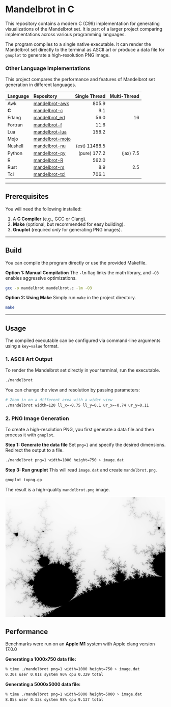 # Mandelbrot in C

This repository contains a modern C (C99) implementation for generating visualizations of the Mandelbrot set. It is part of a larger project comparing implementations across various programming languages.

The program compiles to a single native executable. It can render the Mandelbrot set directly to the terminal as ASCII art or produce a data file for `gnuplot` to generate a high-resolution PNG image.

### Other Language Implementations

This project compares the performance and features of Mandelbrot set generation in different languages.

| Language    | Repository                                                         | Single Thread   | Multi-Thread |
| :--------   | :----------------------------------------------------------------- | ---------------:| -----------: |
| Awk         | [mandelbrot-awk](https://github.com/jesper-olsen/mandelbrot-awk)     |           805.9 |              |
| **C**       | [mandelbrot-c](https://github.com/jesper-olsen/mandelbrot-c)       |             9.1 |              |
| Erlang      | [mandelbrot_erl](https://github.com/jesper-olsen/mandelbrot_erl)   |            56.0 |           16 |
| Fortran     | [mandelbrot-f](https://github.com/jesper-olsen/mandelbrot-f)       |            11.6 |              |
| Lua         | [mandelbrot-lua](https://github.com/jesper-olsen/mandelbrot-lua)   |           158.2 |              |
| Mojo        | [mandelbrot-mojo](https://github.com/jesper-olsen/mandelbrot-mojo) |                 |              |
| Nushell     | [mandelbrot-nu](https://github.com/jesper-olsen/mandelbrot-nu)     |   (est) 11488.5 |              |
| Python      | [mandelbrot-py](https://github.com/jesper-olsen/mandelbrot-py)     |    (pure) 177.2 | (jax)    7.5 |
| R           | [mandelbrot-R](https://github.com/jesper-olsen/mandelbrot-R)       |           562.0 |              |
| Rust        | [mandelbrot-rs](https://github.com/jesper-olsen/mandelbrot-rs)     |             8.9 |          2.5 |
| Tcl         | [mandelbrot-tcl](https://github.com/jesper-olsen/mandelbrot-tcl)   |           706.1 |              |



---

## Prerequisites

You will need the following installed:

1.  A **C Compiler** (e.g., GCC or Clang).
2.  **Make** (optional, but recommended for easy building).
3.  **Gnuplot** (required *only* for generating PNG images).

---

## Build

You can compile the program directly or use the provided Makefile.

**Option 1: Manual Compilation**
The `-lm` flag links the math library, and `-O3` enables aggressive optimizations.

```sh
gcc -o mandelbrot mandelbrot.c -lm -O3
```

**Option 2: Using Make**
Simply run `make` in the project directory.

```sh
make
```

---

## Usage

The compiled executable can be configured via command-line arguments using a `key=value` format.

### 1. ASCII Art Output

To render the Mandelbrot set directly in your terminal, run the executable.

```sh
./mandelbrot
```

You can change the view and resolution by passing parameters:
```sh
# Zoom in on a different area with a wider view
./mandelbrot width=120 ll_x=-0.75 ll_y=0.1 ur_x=-0.74 ur_y=0.11
```

### 2. PNG Image Generation

To create a high-resolution PNG, you first generate a data file and then process it with `gnuplot`.

**Step 1: Generate the data file**
Set `png=1` and specify the desired dimensions. Redirect the output to a file.

```sh
./mandelbrot png=1 width=1000 height=750 > image.dat
```

**Step 3: Run gnuplot**
This will read `image.dat` and create `mandelbrot.png`.

```sh
gnuplot topng.gp
```
The result is a high-quality `mandelbrot.png` image.

![PNG Image of the Mandelbrot Set](mandelbrot.png)

## Performance

Benchmarks were run on an **Apple M1** system with Apple clang version 17.0.0 

**Generating a 1000x750 data file:**
```sh
% time ./mandelbrot png=1 width=1000 height=750 > image.dat
0.30s user 0.01s system 96% cpu 0.329 total
```

**Generating a 5000x5000 data file:**
```sh
% time ./mandelbrot png=1 width=5000 height=5000 > image.dat
8.85s user 0.13s system 98% cpu 9.137 total
```

